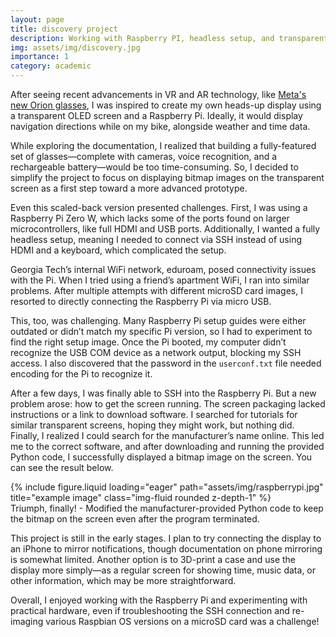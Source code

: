 ```yaml
---
layout: page
title: discovery project
description: Working with Raspberry PI, headless setup, and transparent OLED displays.
img: assets/img/discovery.jpg
importance: 1
category: academic
---
```


After seeing recent advancements in VR and AR technology, like [Meta's new Orion glasses](https://about.fb.com/news/2024/09/introducing-orion-our-first-true-augmented-reality-glasses/), I was inspired to create my own heads-up display using a transparent OLED screen and a Raspberry Pi. Ideally, it would display navigation directions while on my bike, alongside weather and time data.

While exploring the documentation, I realized that building a fully-featured set of glasses—complete with cameras, voice recognition, and a rechargeable battery—would be too time-consuming. So, I decided to simplify the project to focus on displaying bitmap images on the transparent screen as a first step toward a more advanced prototype.

Even this scaled-back version presented challenges. First, I was using a Raspberry Pi Zero W, which lacks some of the ports found on larger microcontrollers, like full HDMI and USB ports. Additionally, I wanted a fully headless setup, meaning I needed to connect via SSH instead of using HDMI and a keyboard, which complicated the setup.

Georgia Tech’s internal WiFi network, eduroam, posed connectivity issues with the Pi. When I tried using a friend’s apartment WiFi, I ran into similar problems. After multiple attempts with different microSD card images, I resorted to directly connecting the Raspberry Pi via micro USB.

This, too, was challenging. Many Raspberry Pi setup guides were either outdated or didn’t match my specific Pi version, so I had to experiment to find the right setup image. Once the Pi booted, my computer didn’t recognize the USB COM device as a network output, blocking my SSH access. I also discovered that the password in the `userconf.txt` file needed encoding for the Pi to recognize it.

After a few days, I was finally able to SSH into the Raspberry Pi. But a new problem arose: how to get the screen running. The screen packaging lacked instructions or a link to download software. I searched for tutorials for similar transparent screens, hoping they might work, but nothing did. Finally, I realized I could search for the manufacturer’s name online. This led me to the correct software, and after downloading and running the provided Python code, I successfully displayed a bitmap image on the screen. You can see the result below.

<div class="row">
    <div class="col-sm mt-3 mt-md-0">
        {% include figure.liquid loading="eager" path="assets/img/raspberrypi.jpg" title="example image" class="img-fluid rounded z-depth-1" %}
    </div>
</div>
<div class="caption">
    Triumph, finally! - Modified the manufacturer-provided Python code to keep the bitmap on the screen even after the program terminated.
</div>

This project is still in the early stages. I plan to try connecting the display to an iPhone to mirror notifications, though documentation on phone mirroring is somewhat limited. Another option is to 3D-print a case and use the display more simply—as a regular screen for showing time, music data, or other information, which may be more straightforward.

Overall, I enjoyed working with the Raspberry Pi and experimenting with practical hardware, even if troubleshooting the SSH connection and re-imaging various Raspbian OS versions on a microSD card was a challenge!